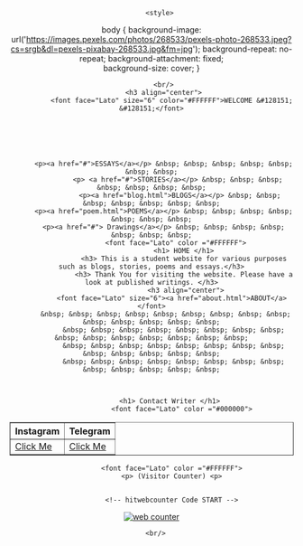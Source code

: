 
<html lang="en">
<head>

        <style>
body {
  background-image: url('https://images.pexels.com/photos/268533/pexels-photo-268533.jpeg?cs=srgb&dl=pexels-pixabay-268533.jpg&fm=jpg');
  background-repeat: no-repeat;
  background-attachment: fixed;  
  background-size: cover;
}

</style>
	
</head>

   

<body background="https://images.pexels.com/photos/268533/pexels-photo-268533.jpeg?cs=srgb&dl=pexels-pixabay-268533.jpg&fm=jpg" align="center" >
  
          <br/>
          <h3 align="center">
              <font face="Lato" size="6" color="#FFFFFF">WELCOME &#128151; &#128151;</font>
		   


              
                  
                  
		  <p><a href="#">ESSAYS</a></p> &nbsp; &nbsp; &nbsp; &nbsp; &nbsp; &nbsp; &nbsp;
                 <p> <a href="#">STORIES</a></p> &nbsp; &nbsp; &nbsp; &nbsp; &nbsp; &nbsp; &nbsp;
                  <p><a href="blog.html">BLOGS</a></p> &nbsp; &nbsp; &nbsp; &nbsp; &nbsp; &nbsp; &nbsp;
		  <p><a href="poem.html">POEMS</a></p> &nbsp; &nbsp; &nbsp; &nbsp; &nbsp; &nbsp; &nbsp;
		  <p><a href="#"> Drawings</a></p> &nbsp; &nbsp; &nbsp; &nbsp; &nbsp; &nbsp; &nbsp;
			    <font face="Lato" color ="#FFFFFF">
				    <h1> HOME </h1>
				    <h3> This is a student website for various purposes such as blogs, stories, poems and essays.</h3>
				    <h3> Thank You for visiting the website. Please have a look at published writings. </h3>
				     <h3 align="center">
              <font face="Lato" size="6"><a href="about.html">ABOUT</a></font>
		   &nbsp; &nbsp; &nbsp; &nbsp; &nbsp; &nbsp; &nbsp; &nbsp; &nbsp; &nbsp; &nbsp; &nbsp; &nbsp; &nbsp;
               &nbsp; &nbsp; &nbsp; &nbsp; &nbsp; &nbsp; &nbsp; &nbsp; &nbsp; &nbsp; &nbsp; &nbsp; &nbsp; &nbsp; &nbsp;
               &nbsp; &nbsp; &nbsp; &nbsp; &nbsp; &nbsp; &nbsp; &nbsp; &nbsp; &nbsp; &nbsp; &nbsp; &nbsp;
               &nbsp; &nbsp; &nbsp; &nbsp; &nbsp; &nbsp; &nbsp; &nbsp; &nbsp; &nbsp; &nbsp; &nbsp; &nbsp;


				   
			 <h1> Contact Writer </h1>
				   <font face="Lato" color ="#000000">
<table border="1" background="transparent">  
<tr>
<th>Instagram </th>
<th >Telegram </th>

 </tr>
<tr>
<td><a href="https://www.instagram.com/steadydark/"> Click Me </a></td>
<td><a href="https://t.me/Steadydark"> Click Me </a></td>
	
</tr>

</table>
					    

              
                 
              <font face="Lato" color ="#FFFFFF">
			  <p> (Visitor Counter) <p>
			 
			 
			  <!-- hitwebcounter Code START -->
<a href="https://www.hitwebcounter.com" target="_blank">
<img src="https://hitwebcounter.com/counter/counter.php?page=8021325&style=0010&nbdigits=5&type=ip&initCount=0" title="Free Counter" Alt="web counter"   border="0" /></a>      


                  
              
         
      <br/>

          
     
